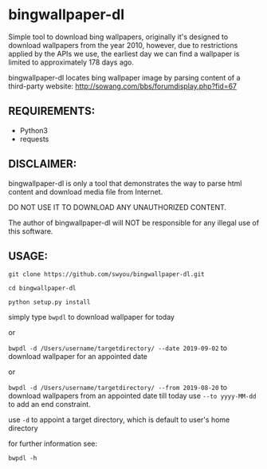 bingwallpaper-dl
=======

Simple tool to download bing wallpapers, originally it's designed to download wallpapers from the year 2010,
however, due to restrictions applied by the APIs we use,
the earliest day we can find a wallpaper is limited to approximately 178 days ago.

bingwallpaper-dl locates bing wallpaper image by parsing content of a third-party website:
http://sowang.com/bbs/forumdisplay.php?fid=67

REQUIREMENTS:
---------
- Python3
- requests

DISCLAIMER:
--------

bingwallpaper-dl is only a tool that demonstrates the way to parse html content and download media file from Internet.

DO NOT USE IT TO DOWNLOAD ANY UNAUTHORIZED CONTENT.

The author of bingwallpaper-dl will NOT be responsible for any illegal use of this software.

USAGE:
-------

`git clone https://github.com/swyou/bingwallpaper-dl.git`

`cd bingwallpaper-dl`

`python setup.py install`

simply type `bwpdl` to download wallpaper for today

or

`bwpdl -d /Users/username/targetdirectory/ --date 2019-09-02` to download wallpaper for an appointed date

or

`bwpdl -d /Users/username/targetdirectory/ --from 2019-08-20` to download wallpapers from an appointed date till today
use `--to yyyy-MM-dd` to add an end constraint.

use `-d` to appoint a target directory, which is default to user's home directory

for further information see:

`bwpdl -h`
